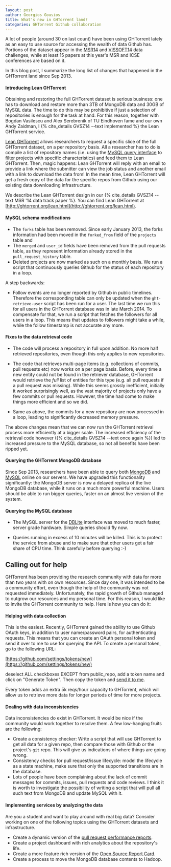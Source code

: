 ```yaml
---
layout: post
author: Georgios Gousios
title: What's new in GHTorrent land?
categories: GHTorrent Github collaboration
---
```


A lot of people (around 30 on last count) have been using GHTorrent lately as an easy to use source for accessing the wealth of data Github has. Portions of the dataset appear in the [MSR14](http://ghtorrent.org/msr14.html) and [VISSOFT14](http://ghtorrent.org/vissoft14.html) data challenges, while at least 15 papers at this year's MSR and ICSE conferences are based on it.

In this blog post, I summarize the long list of changes that happened in the GHTorrent land since Sep 2013.

#### Introducing Lean GHTorrent

Obtaining and restoring the full GHTorrent dataset is serious business: one has to download and restore more than 3TB of MongoDB data and 30GB of MySQL data. The time to do this may be prohibitive if just a selection of repositories is enough for the task at hand. For this reason, together with Bogdan Vasilescu and Alex Serebrenik of TU Eindhoven fame and our own Andy Zaidman, I
{% cite_details GVSZ14 --text implemented %} the Lean GHTorrent service. 
 
[Lean GHTorrent](http://ghtorrent.org/lean.html) allows researchers to request a specific slice of the full GHTorrent dataset, on a per repository basis. All a researcher has to do is compile a list of repository names (i.e. using the [MySQL query interface](http://ghtorrent.org/dblite/) to filter projects with specific characteristics) and feed them to Lean GHTorrent. Then, magic happens: Lean GHTorrent will reply with an email to provide a link where the submitter can view the job status and another email with a link to download the data from! In the mean time, Lean GHTorrent will get a fresh copy of the data for the specific repos from Github using our existing data downloading infrastructure.

We describe the Lean GHTorrent design in our {% cite_details GVSZ14 --text  MSR '14 data track paper %}. You can find Lean GHTorrent at [http://ghtorrent.org/lean.html](http://ghtorrent.org/lean.html).

#### MySQL schema modifications

* The `forks` table has been removed. Since early January 2013, the forks information had been moved in the `forked_from` field of the `projects` table and 
* The `merged` and `user_id` fields have been removed from the pull requests table, as they represent information already stored in the `pull_request_history` table.
* Deleted projects are now marked as such on a monthly basis. We run a script that continuously queries Github for the status of each repository in a loop.

A step backwards:

* Follow events are no longer reported by Github in public timelines. Therefore the corresponding table can only be updated when the `ght-retrieve-user` script has been run for a user. The last time we run this for all users in the GHTorrent database was in late March 2014. To compensate for that, we run a script that fetches the followers for all users in a loop. This means that
updates to followers might take a while, while the follow timestamp is not
accurate any more.

#### Fixes to the data retrieval code

* The code will process a repository in full upon addition. No more half retrieved repositories, even though this only applies to new repositories.

* The code that retrieves multi-page items (e.g. collections of commits, pull
requests etc) now works on a per page basis. Before, every time a new
entity could not be found in the retriever database, GHTorrent would retrieve
the *full* list of entities for this type (e.g. all pull requests if a 
pull request was missing). While this seems grossly inefficient, initially it worked surprisingly well, as the vast majority of projects only have a few commits or pull requests. However, the time had come to make things more efficient and so we did.

* Same as above, the commits for a new repository are now processed in a
loop, leading to significantly decreased memory pressure. 

The above changes mean that we can now run the GHTorrent retrieval process more efficiently at a bigger scale. The increased efficiency of the retrieval code however ({% cite_details GVSZ14 --text once again %}) led to increased pressure to the MySQL database, so not all benefits have been ripped yet.

#### Querying the GHTorrent MongoDB database

Since Sep 2013, researchers have been able to query both 
[MongoDB](http://ghtorrent.org/raw.html) and [MySQL](http://ghtorrent.org/dblite/) online on our servers. We have upgraded this functionality significantly: the MongoDB server is now a delayed replica of the live MongoDB database, while it runs on a much more powerful machine. Users should be able to run bigger queries, faster on an almost live version of the system.

#### Querying the MySQL database

* The MySQL server for the [DBLite](http://ghtorrent.org/dblite/) interface was moved to much faster, server grade hardware. Simple queries should fly now.

* Queries running in excess of 10 minutes will be killed. This is to protect the service from abuse and to make sure that other users get a fair share of CPU time. Think carefully before querying :-)

## Calling out for help

GHTorrent has been providing the research community with data for more than two
years with on own resources. Since day one, it was intended to be a community
effort, even though the help of the community was not requested immediately.
Unfortunately, the rapid growth of Github managed to outgrow our resources
and my personal time. For this reason, I would like to invite the
GHTorrent community to help. Here is how you can do it:

#### Helping with data collection

This is the easiest. Recently, GHTorrent gained the ability to use Github OAuth keys, in addition to user name/password pairs, for authenticating requests. This means that you can create an OAuth personal token and send it over to me to use for querying the API. To create a personal token, go to the following URL:

[https://github.com/settings/tokens/new](https://github.com/settings/tokens/new)

deselect ALL checkboxes EXCEPT from public_repo, add a token name and click on "Generate Token". Then copy the token and [send it to me](mailto:gousiosg@gmail.com).

Every token adds an extra 5k reqs/hour capacity to GHTorrent, which will allow us to retrieve more data for longer periods of time for more projects.

#### Dealing with data inconsistencies

Data inconsistencies do exist in GHTorrent. It would be nice if the community would work together to resolve them. A few low-hanging fruits are the following:

* Create a consistency checker: Write a script that will use GHTorrent to get all data for a given repo, then compare those with Github or the project's `git` repo. This will give us indications of where things are going wrong.
* Consistency checks for pull request/issue lifecycle: model the lifecycle as a
state machine, make sure that only the supported transitions are in the
database.
* Lots of people have been complaining about the lack of commit messages for commits, issues, pull requests and code reviews. I think it is worth to 
investigate the possibility of writing a script that will pull all such text from MongoDB and update MySQL with it.

#### Implementing services by analyzing the data

Are you a student and want to play around with real big data? Consider working
on one of the following topics using the GHTorrent datasets and infrastructure.

* Create a dynamic version of the [pull request performance reports](http://ghtorrent.org/pullreq-perf/).
* Create a project dashboard with rich analytics about the repository's life.
* Create a more feature rich version of the [Open Source Report Card](http://osrc.dfm.io/).
* Create a process to move the MongoDB database contents to Hadoop.
